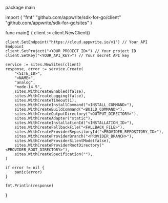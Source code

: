 package main

import (
    "fmt"
    "github.com/appwrite/sdk-for-go/client"
    "github.com/appwrite/sdk-for-go/sites"
)

func main() {
    client := client.NewClient()

    client.SetEndpoint("https://cloud.appwrite.io/v1") // Your API Endpoint
    client.SetProject("<YOUR_PROJECT_ID>") // Your project ID
    client.SetKey("<YOUR_API_KEY>") // Your secret API key

    service := sites.NewSites(client)
    response, error := service.Create(
        "<SITE_ID>",
        "<NAME>",
        "analog",
        "node-14.5",
        sites.WithCreateEnabled(false),
        sites.WithCreateLogging(false),
        sites.WithCreateTimeout(1),
        sites.WithCreateInstallCommand("<INSTALL_COMMAND>"),
        sites.WithCreateBuildCommand("<BUILD_COMMAND>"),
        sites.WithCreateOutputDirectory("<OUTPUT_DIRECTORY>"),
        sites.WithCreateAdapter("static"),
        sites.WithCreateInstallationId("<INSTALLATION_ID>"),
        sites.WithCreateFallbackFile("<FALLBACK_FILE>"),
        sites.WithCreateProviderRepositoryId("<PROVIDER_REPOSITORY_ID>"),
        sites.WithCreateProviderBranch("<PROVIDER_BRANCH>"),
        sites.WithCreateProviderSilentMode(false),
        sites.WithCreateProviderRootDirectory("<PROVIDER_ROOT_DIRECTORY>"),
        sites.WithCreateSpecification(""),
    )

    if error != nil {
        panic(error)
    }

    fmt.Println(response)
}
